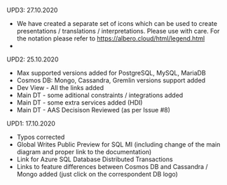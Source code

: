UPD3: 27.10.2020
- We have created a separate set of icons which can be used to create presentations / translations / interpretations. Please use with care. For the notation please refer to https://albero.cloud/html/legend.html
- 
UPD2: 25.10.2020
- Max supported versions added for PostgreSQL, MySQL, MariaDB
- Cosmos DB: Mongo, Cassandra, Gremlin versions support added
- Dev View - All the links added
- Main DT - some aditional constraints / integrations added
- Main DT - some extra services added (HDI)
- Main DT - AAS Decisison Reviewed (as per Issue #8)

UPD1: 17.10.2020 
- Typos corrected
- Global Writes Public Preview for SQL MI (including change of the main diagram and proper link to the documentation)
- Link for Azure SQL Database Distributed Transactions
- Links to feature differences between Cosmos DB and Cassandra / Mongo added (just click on the correspondent DB logo)



